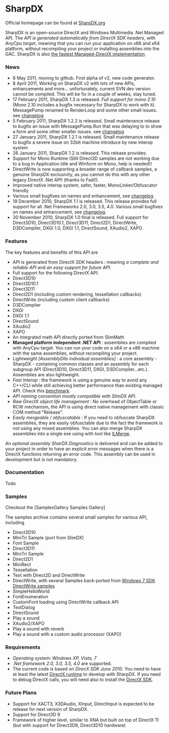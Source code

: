# SharpDX
Official homepage can be found at [SharpDX.org](http://sharpdx.org)

SharpDX is an open-source DirectX and Windows Multimedia .Net Managed API. The *API is generated automatically from DirectX SDK headers*, with *AnyCpu target*, meaning that you can run your application on x86 and x64 platform, without recompiling your project or installing assemblies into the GAC. SharpDX is also [the fastest Managed-DirectX implementation](http://code4k.blogspot.com/2011/03/benchmarking-cnet-direct3d-11-apis-vs.html).

### News
* 8 May 2011, moving to github. First alpha of v2, new code generator.
* 8 April 2011, Working on SharpDX v2 with lots of new APIs, enhancements and more... unfortunately, current SVN dev version cannot be compiled. This will be fix in a couple of weeks, stay tuned.
* 17 February 2011, SharpDX 1.3 is released. *Full support for mono 2.10* (Mono 2.10 includes a bugfix necessary for SharpDX to work with it). MessagePump renamed to RenderLoop and some other small issues. see [changelog](http://code.google.com/p/sharpdx/source/browse/trunk/ChangeLog.txt?r=109)
* 5 February 2011, SharpDX 1.2.2 is released. Small maintenance release to bugfix an issue with MessagePump.Run that was delaying to to show a form and some other smaller issues. see [changelog](http://code.google.com/p/sharpdx/source/browse/trunk/ChangeLog.txt?r=104)
* 27 January 2011, SharpDX 1.2.1 is released. Small maintenance release to bugfix a severe issue on 32bit machine introduce by new interop system
* 26 January 2011, SharpDX 1.2 is released. This release provides:
 * Support for Mono Runtime (Still Direct3D samples are not working due to a bug in Application.Idle and Winform on Mono, help is needed!)
 * DirectWrite is now supporting a broader range of callback samples, a genuine SharpDX exclusivity, as you cannot do this with any other legacy DirectX .Net API! (thanks to Fadi!).
 * Improved native interop system, safer, faster, MonoLinker/Obfuscator friendly 
 * Various small bugfixes on names and enhancement, see [changelog](http://code.google.com/p/sharpdx/source/browse/trunk/ChangeLog.txt?r=94).
* 19 December 2010, SharpDX 1.1 is released. This release provides full support for all .Net Frameworks 2.0, 3.0, 3.5, 4.0. Various small bugfixes on names and enhancement, see [changelog](http://code.google.com/p/sharpdx/source/browse/trunk/ChangeLog.txt?r=65).
* 30 November 2010, SharpDX 1.0 final is released. Full support for Direct3D10, Direct3D10.1, Direct3D11, Direct2D1, DirectWrite, D3DCompiler, DXGI 1.0, DXGI 1.1, DirectSound, XAudio2, XAPO.

### Features
The key features and benefits of this API are
* API is generated from DirectX SDK headers : meaning *a complete and reliable API* and *an easy support for future API*.
* Full support for the following DirectX API:
 * Direct3D10
 * Direct3D10.1
 * Direct3D11
 * Direct2D1 (including custom rendering, tessellation callbacks)
 * DirectWrite (including custom client callbacks)
 * D3DCompiler
 * DXGI
 * DXGI 1.1
 * DirectSound
 * XAudio2
 * XAPO
 * An integrated math API directly ported from SlimMath
* **Managed platform independent .NET API** : assemblies are compiled with AnyCpu target. You can run your code on a x64 or a x86 machine with the same assemblies, without recompiling your project.
* *Lightweight [AssemblyDlls individual assemblies]*  : a core assembly - SharpDX - containing common classes and an assembly for each subgroup API (Direct3D10, Direct3D11, DXGI, D3DCompiler...etc.). Assemblies are also lightweight.
* *Fast Interop* : the framework is using a genuine way to avoid any C++/CLI while still achieving better performance than existing managed API. Check this [benchmark](http://code4k.blogspot.com/2011/03/benchmarking-cnet-direct3d-11-apis-vs.html).
* *API naming convention mostly compatible with SlimDX API*.
* *Raw DirectX object life management* : No overhead of ObjectTable or RCW mechanism, the API is using direct native management with classic COM method "Release".
* *Easily mergeable / obfuscatable* : If you need to obfuscate SharpDX assemblies, they are easily obfusctable due to the fact the framework is not using any mixed assemblies. You can also merge SharpDX assemblies into a single exe using with tool like [ILMerge](http://research.microsoft.com/en-us/people/mbarnett/ilmerge.aspx).

An *optional assembly SharDX.Diagnostics* is delivered and can be added to your project in order to have an explicit error messages when there is a DirectX functions returning an error code. This assembly can be used in development but is not mandatory.

### Documentation
Todo
 
### Samples

Checkout the [SamplesGallery Samples Gallery]

The samples archive contains several small samples for various API, including
* Direct3D10
 * MiniTri Sample (port from SlimDX)
 * Font Sample
* Direct3D11
 * MiniTri Sample
* Direct2D1 
 * MiniRect
 * Tessellation
 * Text with Direct2D and DirectWrite
* DirectWrite, with several Samples back-ported from  [Windows 7 SDK DirectWrite samples](http://msdn.microsoft.com/en-us/library/dd756563%28v=VS.85%29.aspx )
 * SimpleHelloWorld
 * FontEnumeration
 * CustomFont loading using DirectWrite callback API
 * TextDialog 
* DirectSound
 * Play a sound
* XAudio2/XAPO 
 * Play a sound with reverb
 * Play a sound with a custom audio processor (XAPO)

### Requirements
* *Operating system: Windows XP, Vista, 7*
* *.Net framework 2.0, 3.0, 3.5, 4.0* are supported.
* The current code is based on *DirecX SDK June 2010*. You need to have at least the latest [DirectX runtime](http://www.microsoft.com/downloads/en/details.aspx?displaylang=en&FamilyID=3b170b25-abab-4bc3-ae91-50ceb6d8fa8d ) to develop with SharpDX. If you need to debug DirectX calls, you will need also to install the [DirectX SDK](http://www.microsoft.com/downloads/en/details.aspx?displaylang=en&FamilyID=3021d52b-514e-41d3-ad02-438a3ba730ba ).

### Future Plans
* Support for XACT3, X3DAudio, XInput, DirectInput is expected to be release for next version of SharpDX.
* Support for Direct3D 9
* Framework of higher level, similar to XNA but built on top of DirectX 11 (but with support for Direct3D9, Direct3D10 hardware)
